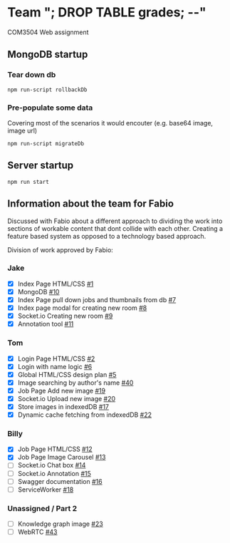 # Team "; DROP TABLE grades; --"
COM3504 Web assignment

## MongoDB startup
### Tear down db
```shell
npm run-script rollbackDb
```
### Pre-populate some data 
Covering most of the scenarios it would encouter (e.g. base64 image, image url)
```shell
npm run-script migrateDb
```

## Server startup
```shell
npm run start
```

## Information about the team for Fabio

Discussed with Fabio about a different approach to dividing the work into sections of workable content that dont collide with each other.
Creating a feature based system as opposed to a technology based approach.

Division of work approved by Fabio:

### Jake
- [x] Index Page HTML/CSS [#1](https://github.com/hollandjake/COM3504/issues/1)
- [x] MongoDB [#10](https://github.com/hollandjake/COM3504/issues/10)
- [x] Index Page pull down jobs and thumbnails from db [#7](https://github.com/hollandjake/COM3504/issues/7)
- [x] Index page modal for creating new room [#8](https://github.com/hollandjake/COM3504/issues/8)
- [x] Socket.io Creating new room [#9](https://github.com/hollandjake/COM3504/issues/9)
- [x] Annotation tool [#11](https://github.com/hollandjake/COM3504/issues/11)
### Tom
- [x] Login Page HTML/CSS [#2](https://github.com/hollandjake/COM3504/issues/2)
- [x] Login with name logic [#6](https://github.com/hollandjake/COM3504/issues/6)
- [x] Global HTML/CSS design plan [#5](https://github.com/hollandjake/COM3504/issues/5)
- [x] Image searching by author's name [#40](https://github.com/hollandjake/COM3504/issues/40)
- [x] Job Page Add new image [#19](https://github.com/hollandjake/COM3504/issues/19)
- [x] Socket.io Upload new image [#20](https://github.com/hollandjake/COM3504/issues/20)
- [x] Store images in indexedDB [#17](https://github.com/hollandjake/COM3504/issues/17)
- [x] Dynamic cache fetching from indexedDB [#22](https://github.com/hollandjake/COM3504/issues/22)
### Billy
- [x] Job Page HTML/CSS [#12](https://github.com/hollandjake/COM3504/issues/12)
- [x] Job Page Image Carousel [#13](https://github.com/hollandjake/COM3504/issues/13)
- [ ] Socket.io Chat box [#14](https://github.com/hollandjake/COM3504/issues/14)
- [ ] Socket.io Annotation [#15](https://github.com/hollandjake/COM3504/issues/15)
- [ ] Swagger documentation [#16](https://github.com/hollandjake/COM3504/issues/16)
- [ ] ServiceWorker [#18](https://github.com/hollandjake/COM3504/issues/18)

### Unassigned / Part 2
- [ ] Knowledge graph image [#23](https://github.com/hollandjake/COM3504/issues/23)
- [ ] WebRTC [#43](https://github.com/hollandjake/COM3504/issues/43)